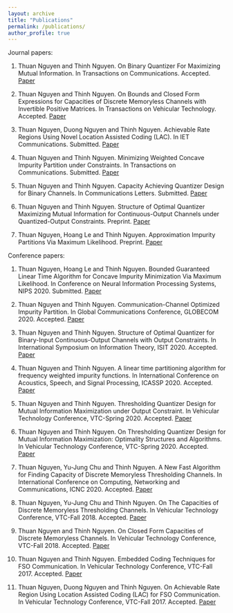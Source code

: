 ```yaml
---
layout: archive
title: "Publications"
permalink: /publications/
author_profile: true
---
```

Journal papers:

1. Thuan Nguyen and Thinh Nguyen. On Binary Quantizer For Maximizing Mutual Information. In Transactions on Communications. Accepted. [Paper](https://ieeexplore.ieee.org/document/9118952)

2. Thuan Nguyen and Thinh Nguyen. On Bounds and Closed Form Expressions for Capacities of Discrete Memoryless Channels with Invertible Positive Matrices. In Transactions on Vehicular Technology. Accepted. [Paper](https://ieeexplore.ieee.org/document/9120285)

3. Thuan Nguyen, Duong Nguyen and Thinh Nguyen. Achievable Rate Regions Using Novel Location Assisted Coding (LAC). In IET Communications. Submitted. [Paper](https://arxiv.org/pdf/1702.01198.pdf)

4. Thuan Nguyen and Thinh Nguyen. Minimizing Weighted Concave Impurity Partition under Constraints. In Transactions on Communications. Submitted. [Paper](https://drive.google.com/drive/folders/18khjYo4NYscFHgJYC57gAU9r-lG_2Pxf?usp=sharing)

5. Thuan Nguyen and Thinh Nguyen. Capacity Achieving Quantizer Design for Binary Channels. In Communications Letters. Submitted. [Paper](https://drive.google.com/drive/folders/13RR16r3J4OTKPfTQzwJfM_hLqCqrrmHu?usp=sharing)

6. Thuan Nguyen and Thinh Nguyen. Structure of Optimal Quantizer Maximizing Mutual Information for Continuous-Output Channels under Quantized-Output Constraints. Preprint. [Paper](https://drive.google.com/drive/folders/1uXKSYUutwTCSphMCjsK3GFuG0l50CZew?usp=sharing)

7. Thuan Nguyen, Hoang Le and Thinh Nguyen. Approximation Impurity Partitions Via Maximum Likelihood. Preprint. [Paper](https://drive.google.com/drive/folders/1Gwr8bWtK9RHhEJiVhW9qU-o0Iklbq7Tv?usp=sharing)

Conference papers:

1. Thuan Nguyen, Hoang Le and Thinh Nguyen. Bounded Guaranteed Linear Time Algorithm for Concave Impurity Minimization Via Maximum Likelihood. In Conference on Neural Information Processing Systems, NIPS 2020. Submitted. [Paper](https://drive.google.com/drive/folders/1lzBVe4Invh18MKbYiQB3hy6yhikrk2h1?usp=sharing)

2. Thuan Nguyen and Thinh Nguyen. Communication-Channel Optimized Impurity Partition. In Global Communications Conference, GLOBECOM 2020. Accepted. [Paper](https://arxiv.org/pdf/2001.01708.pdf)

3. Thuan Nguyen and Thinh Nguyen. Structure of Optimal Quantizer for Binary-Input Continuous-Output Channels with Output Constraints. In International Symposium on Information Theory, ISIT 2020. Accepted. [Paper](https://web.engr.oregonstate.edu/~thinhq/papers/conference/ISIT_binary_output_constraint_consecutive_region_dynamic_thinh.pdf)

4. Thuan Nguyen and Thinh Nguyen. A linear time partitioning algorithm for frequency weighted impurity functions. In International Conference on Acoustics, Speech, and Signal Processing, ICASSP 2020. Accepted. [Paper](https://ieeexplore.ieee.org/document/9054763)

5. Thuan Nguyen and Thinh Nguyen. Thresholding Quantizer Design for Mutual Information Maximization under Output Constraint. In Vehicular Technology Conference, VTC-Spring 2020. Accepted. [Paper](https://ieeexplore.ieee.org/document/9128395)

6. Thuan Nguyen and Thinh Nguyen. On Thresholding Quantizer Design for Mutual Information Maximization: Optimality Structures and Algorithms. In Vehicular Technology Conference, VTC-Spring 2020. Accepted. [Paper](https://ieeexplore.ieee.org/document/9128966)

7. Thuan Nguyen, Yu-Jung Chu and Thinh Nguyen. A New Fast Algorithm for Finding Capacity of Discrete Memoryless Thresholding Channels. In International Conference on Computing, Networking and Communications, ICNC 2020. Accepted. [Paper](https://ieeexplore.ieee.org/document/9049773)

8. Thuan Nguyen, Yu-Jung Chu and Thinh Nguyen. On The Capacities of Discrete Memoryless Thresholding Channels. In Vehicular Technology Conference, VTC-Fall 2018. Accepted. [Paper](https://ieeexplore.ieee.org/document/8417506)

9. Thuan Nguyen and Thinh Nguyen. On Closed Form Capacities of Discrete Memoryless Channels. In Vehicular Technology Conference, VTC-Fall 2018. Accepted. [Paper](https://ieeexplore.ieee.org/document/8417505)

10. Thuan Nguyen and Thinh Nguyen. Embedded Coding Techniques for FSO Communication. In Vehicular Technology Conference, VTC-Fall 2017. Accepted. [Paper](https://ieeexplore.ieee.org/document/8287991)

11. Thuan Nguyen, Duong Nguyen and Thinh Nguyen. On Achievable Rate Region Using Location Assisted Coding (LAC) for FSO Communication. In Vehicular Technology Conference, VTC-Fall 2017. Accepted. [Paper](https://ieeexplore.ieee.org/abstract/document/8287993)

